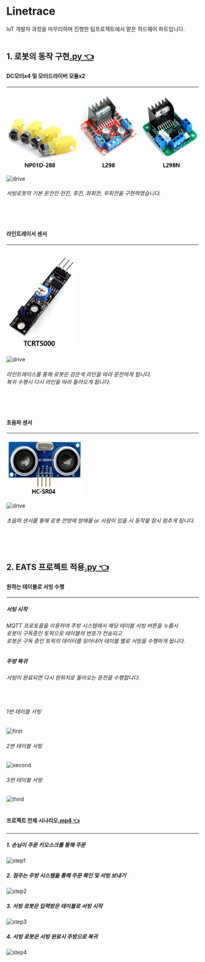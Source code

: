 # Linetrace
IoT 개발자 과정을 마무리하며 진행한 팀프로젝트에서 맡은 하드웨어 파트입니다.
<br/>
<br/>

## 1. 로봇의 동작 구현[.py 👈](https://github.com/HongryeolSeong/StudyRaspberryPi21/blob/main/Linetrace/mqtt/mqtt06.py)
#### DC모터x4 및 모터드라이버 모듈x2
---
<img src ="https://github.com/HongryeolSeong/StudyRaspberryPi21/blob/main/Linetrace/refimg/moterset.png" width="600" height="200"/>
<br/>

![drive](https://github.com/HongryeolSeong/StudyRaspberryPi21/blob/main/Linetrace/refimg/1.gif)
<br/>
###### 서빙로봇의 기본 운전인 전진, 후진, 좌회전, 우회전을 구현하였습니다.

<br/>
<br/>

#### 라인트레이서 센서
---
<img src ="https://github.com/HongryeolSeong/StudyRaspberryPi21/blob/main/Linetrace/refimg/line.png" width="180" height="260"/>
<br/>

![drive](https://github.com/HongryeolSeong/StudyRaspberryPi21/blob/main/Linetrace/refimg/2.gif)
<br/>
###### 라인트레이스를 통해 로봇은 검은색 라인을 따라 운전하게 됩니다. <br/> 복귀 수행시 다시 라인을 따라 돌아오게 됩니다.

<br/>
<br/>

#### 초음파 센서 
---
<img src ="https://github.com/HongryeolSeong/StudyRaspberryPi21/blob/main/Linetrace/refimg/ultra.png" width="200" height="150"/>
<br/>

![drive](https://github.com/HongryeolSeong/StudyRaspberryPi21/blob/main/Linetrace/refimg/3.gif)
<br/>
###### 초음파 센서를 통해 로봇 전방에 방해물 or 사람이 있을 시 동작을 잠시 멈추게 됩니다.

<br/>
<br/>

## 2. EATS 프로젝트 적용[.py 👈](https://github.com/HongryeolSeong/StudyRaspberryPi21/blob/main/Linetrace/mqtt/mqtt07.py)
#### 원하는 테이블로 서빙 수행
---
##### 서빙 시작
###### MQTT 프로토콜을 이용하여 주방 시스템에서 해당 테이블 서빙 버튼을 누를시 <br/> 로봇이 구독중인 토픽으로 테이블의 번호가 전송되고 <br/> 로봇은 구독 중인 토픽의 데이터를 읽어내어 테이블 별로 서빙을 수행하게 됩니다.
##### 주방 복귀
###### 서빙이 완료되면 다시 원위치로 돌아오는 운전을 수행합니다.
<br/>

###### 1번 테이블 서빙
![first](https://github.com/HongryeolSeong/StudyRaspberryPi21/blob/main/Linetrace/refimg/1t.gif)
<br/>

###### 2번 테이블 서빙
![second](https://github.com/HongryeolSeong/StudyRaspberryPi21/blob/main/Linetrace/refimg/2t.gif)
<br/>

###### 3번 테이블 서빙
![third](https://github.com/HongryeolSeong/StudyRaspberryPi21/blob/main/Linetrace/refimg/3t.gif)
<br/>
<br/>

#### 프로젝트 전체 시나리오[.mp4 👈](https://github.com/HongryeolSeong/StudyRaspberryPi21/blob/main/Linetrace/refimg/05_%EC%B5%9C%EC%A2%85.mp4)
---
##### 1. 손님이 주문 키오스크를 통해 주문
![step1](https://github.com/HongryeolSeong/StudyRaspberryPi21/blob/main/Linetrace/refimg/last01.gif)
<br/>

##### 2. 점주는 주방 시스템을 통해 주문 확인 및 서빙 보내기
![step2](https://github.com/HongryeolSeong/StudyRaspberryPi21/blob/main/Linetrace/refimg/last02.gif)
<br/>

##### 3. 서빙 로봇은 입력받은 테이블로 서빙 시작
![step3](https://github.com/HongryeolSeong/StudyRaspberryPi21/blob/main/Linetrace/refimg/last03.gif)
<br/>

##### 4. 서빙 로봇은 서빙 완료시 주방으로 복귀
![step4](https://github.com/HongryeolSeong/StudyRaspberryPi21/blob/main/Linetrace/refimg/last04.gif)
<br/>

